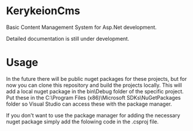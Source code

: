 # KerykeionCms
Basic Content Management System for Asp.Net development.

Detailed documentation is still under development.

# Usage
In the future there will be public nuget packages for these projects, but for now you can clone this repository and build the projects locally. This will add a local nuget package in the bin\Debug folder of the specific project. Put these in the C:\Program Files (x86)\Microsoft SDKs\NuGetPackages folder so Visual Studio can access these with the package manager.

If you don't want to use the package manager for adding the necessary nuget package simply add the folowing code in the .csproj file.
  <ItemGroup>
    <PackageReference Include="KerykeionCmsCoreRazorLibrary" Version="1.0.28" />
  </ItemGroup>
